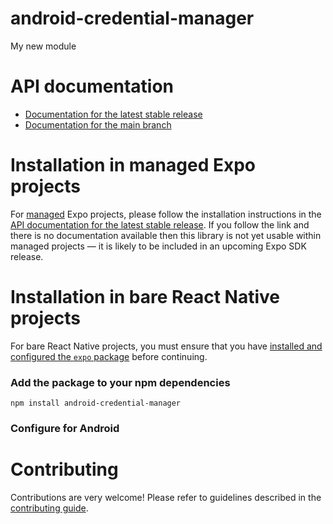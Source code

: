 # android-credential-manager

My new module

# API documentation

- [Documentation for the latest stable release](https://docs.expo.dev/versions/latest/sdk/android-credential-manager/)
- [Documentation for the main branch](https://docs.expo.dev/versions/unversioned/sdk/android-credential-manager/)

# Installation in managed Expo projects

For [managed](https://docs.expo.dev/archive/managed-vs-bare/) Expo projects, please follow the installation instructions in the [API documentation for the latest stable release](#api-documentation). If you follow the link and there is no documentation available then this library is not yet usable within managed projects &mdash; it is likely to be included in an upcoming Expo SDK release.

# Installation in bare React Native projects

For bare React Native projects, you must ensure that you have [installed and configured the `expo` package](https://docs.expo.dev/bare/installing-expo-modules/) before continuing.

### Add the package to your npm dependencies

```
npm install android-credential-manager
```

### Configure for Android





# Contributing

Contributions are very welcome! Please refer to guidelines described in the [contributing guide]( https://github.com/expo/expo#contributing).
